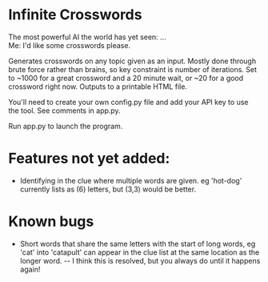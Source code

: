 # Infinite Crosswords
The most powerful AI the world has yet seen: ...<br/>
Me: I'd like some crosswords please.

Generates crosswords on any topic given as an input. Mostly done through brute force rather than brains, so key constraint is number of iterations. Set to ~1000 for a great crossword and a 20 minute wait, or ~20 for a good crossword right now. Outputs to a printable HTML file.

You'll need to create your own config.py file and add your API key to use the tool. See comments in app.py.

Run app.py to launch the program.

# Features not yet added:
- Identifying in the clue where multiple words are given. eg 'hot-dog' currently lists as (6) letters, but (3,3) would be better.

# Known bugs
- Short words that share the same letters with the start of long words, eg 'cat' into 'catapult' can appear in the clue list at the same location as the longer word.
-- I think this is resolved, but you always do until it happens again!

